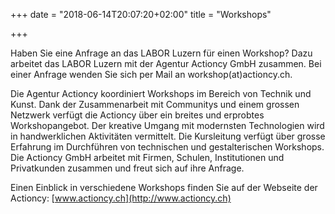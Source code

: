 +++
date = "2018-06-14T20:07:20+02:00"
title = "Workshops"

+++

Haben Sie eine Anfrage an das LABOR Luzern für einen Workshop? Dazu
arbeitet das LABOR Luzern mit der Agentur Actioncy GmbH zusammen. Bei
einer Anfrage wenden Sie sich per Mail an workshop(at)actioncy.ch.

Die Agentur Actioncy koordiniert Workshops im Bereich von Technik und
Kunst. Dank der Zusammenarbeit mit Communitys und einem grossen Netzwerk
verfügt die Actioncy über ein breites und erprobtes Workshopangebot. Der
kreative Umgang mit modernsten Technologien wird in handwerklichen
Aktivitäten vermittelt. Die Kursleitung verfügt über grosse Erfahrung
im Durchführen von technischen und gestalterischen Workshops. Die
Actioncy GmbH arbeitet mit Firmen, Schulen, Institutionen und Privatkunden
zusammen und freut sich auf ihre Anfrage.

Einen Einblick in verschiedene Workshops finden Sie auf der Webseite der
Actioncy: [www.actioncy.ch](http://www.actioncy.ch)

